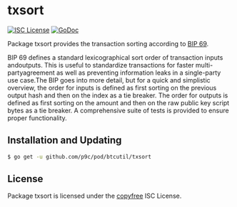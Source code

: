 # txsort

[![ISC License](http://img.shields.io/badge/license-ISC-blue.svg)](http://copyfree.org)
[![GoDoc](http://img.shields.io/badge/godoc-reference-blue.svg)](http://godoc.org/github.com/p9c/pod/btcutil/txsort)

Package txsort provides the transaction sorting according to [BIP 69](https://github.com/bitcoin/bips/blob/master/bip-0069.mediawiki).

BIP 69 defines a standard lexicographical sort order of transaction inputs andoutputs. This is useful to standardize transactions for faster multi-partyagreement as well as preventing information leaks in a single-party use case.The BIP goes into more detail, but for a quick and simplistic overview, the order for inputs is defined as first sorting on the previous output hash and then on the index as a tie breaker. The order for outputs is defined as first sorting on the amount and then on the raw public key script bytes as a tie breaker. A comprehensive suite of tests is provided to ensure proper functionality.

## Installation and Updating

```bash
$ go get -u github.com/p9c/pod/btcutil/txsort
```

## License

Package txsort is licensed under the [copyfree](http://copyfree.org) ISC License.
